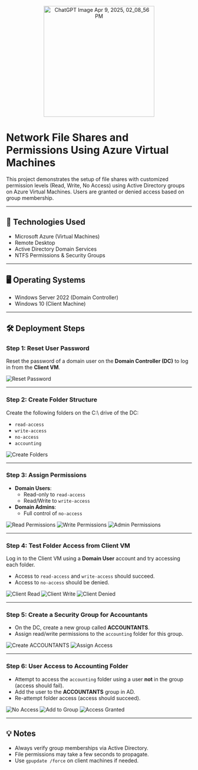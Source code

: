 <p align="center">
  <img src="https://github.com/user-attachments/assets/f5d626f7-a6b5-4b5c-a6f0-5a88df85aae4" alt="ChatGPT Image Apr 9, 2025, 02_08_56 PM" width="300">
</p>


# Network File Shares and Permissions Using Azure Virtual Machines

This project demonstrates the setup of file shares with customized permission levels (Read, Write, No Access) using Active Directory groups on Azure Virtual Machines. Users are granted or denied access based on group membership.

---

## 🧰 Technologies Used

- Microsoft Azure (Virtual Machines)
- Remote Desktop
- Active Directory Domain Services
- NTFS Permissions & Security Groups

---

## 🖥️ Operating Systems

- Windows Server 2022 (Domain Controller)
- Windows 10 (Client Machine)

---


## 🛠️ Deployment Steps

### Step 1: Reset User Password

Reset the password of a domain user on the **Domain Controller (DC)** to log in from the **Client VM**.

![Reset Password](images/reset-user-password.png)

---

### Step 2: Create Folder Structure

Create the following folders on the C:\ drive of the DC:
- `read-access`
- `write-access`
- `no-access`
- `accounting`

![Create Folders](images/create-access-folders.png)

---

### Step 3: Assign Permissions

- **Domain Users**:
  - Read-only to `read-access`
  - Read/Write to `write-access`
- **Domain Admins**:
  - Full control of `no-access`

![Read Permissions](images/read-permissions.png)
![Write Permissions](images/write-permissions.png)
![Admin Permissions](images/admin-permissions.png)

---

### Step 4: Test Folder Access from Client VM

Log in to the Client VM using a **Domain User** account and try accessing each folder.
- Access to `read-access` and `write-access` should succeed.
- Access to `no-access` should be denied.

![Client Read](images/client-access-read.png)
![Client Write](images/client-access-write.png)
![Client Denied](images/client-denied-access.png)

---

### Step 5: Create a Security Group for Accountants

- On the DC, create a new group called **ACCOUNTANTS**.
- Assign read/write permissions to the `accounting` folder for this group.

![Create ACCOUNTANTS](images/create-accountants-group.png)
![Assign Access](images/assign-accountants-access.png)

---

### Step 6: User Access to Accounting Folder

- Attempt to access the `accounting` folder using a user **not** in the group (access should fail).
- Add the user to the **ACCOUNTANTS** group in AD.
- Re-attempt folder access (access should succeed).

![No Access](images/no-access-user.png)
![Add to Group](images/add-user-to-accountants.png)
![Access Granted](images/user-gains-access.png)

---

## 💡 Notes

- Always verify group memberships via Active Directory.
- File permissions may take a few seconds to propagate.
- Use `gpupdate /force` on client machines if needed.
